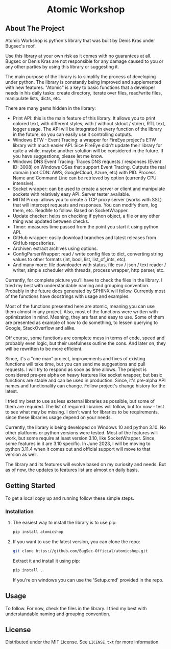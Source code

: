 <h1 align="center">Atomic Workshop</h1>



<!-- ABOUT THE PROJECT -->
## About The Project

Atomic Workshop is python's library that was built by Denis Kras under Bugsec's roof.

Use this library at your own risk as it comes with no guarantees at all.
Bugsec or Denis Kras are not responsible for any damage caused to you or any other parties by using this library or suggesting it.

The main purpose of the library is to simplify the process of developing under python.
The library is constantly being improved and supplemented with new features.
"Atomic" is a key to basic functions that a developer needs in his daily tasks: create directory, iterate over files, read/write files, manipulate lists, dicts, etc.

There are many gems hidden in the library:
* Print API: this is the main feature of this library. It allows you to print colored text, with different styles, with / without stdout / stderr, RTL text, logger usage. The API will be integrated in every function of the library in the future, so you can easily use it controlling outputs.
* Windows ETW - Event Tracing: a wrapper for FireEye project's ETW library with much easier API. Sice FireEye didn't update their library for quite a while, maybe another solution will be considered in the future. If you have suggestions, please let me know.
* Windows DNS Event Tracing: Traces DNS requests / responses (Event ID: 3008) on Windows OSes that support Event Tracing. Outputs the real domain (not CDN: AWS, GoogleCloud, Azure, etc) with PID. Process Name and Command Line can be retrieved by option (currently CPU intensive).
* Socket wrapper: can be used to create a server or client and manipulate sockets with relatively easy API. Server tester available.
* MITM Proxy: allows you to create a TCP proxy server (works with SSL) that will intercept requests and responses. You can modify them, log them, etc. ReadMe to follow. Based on SocketWrapper.
* Update checker: helps on checking if pyhon object, a file or any other thing was updated between checks.
* Timer: measures time passed from the point you start it using python API.
* GitHub wrapper: easily download branches and latest releases from GitHub repositories.
* Archiver: extract archives using options.
* ConfigParserWrapper: read / write config files to dict, converting string values to other formats (int, bool, list, list_of_ints, etc).
* And many more: file downloader with status, file csv / json / text reader / writer, simple scheduler with threads, process wrapper, http parser, etc.

Currently, for complete picture you'll have to check the files in the library. I tried my best with understandable naming and grouping convention.
Probably in the future docs generated by SPHINX will follow. Currently most of the functions have docstrings with usage and examples.

Most of the functions presented here are atomic, meaning you can use them almost in any project.
Also, most of the functions were written with optimization in mind.
Meaning, they are fast and easy to use.
Some of them are presented as example of how to do something, to lessen querying to Google, StackOverflow and alike.

Off course, some functions are complete mess in terms of code, speed and probably even logic, but their usefulness outline the cons.
And later on, they will be rewritten to be more efficient.

Since, it's a "one man" project, improvements and fixes of existing functions will take time, but you can send me suggestions and pull requests. I will try to respond as soon as time allows.
The project is considered pre-pre alpha on heavy features like socket wrapper, but basic functions are stable and can be used in production.
Since, it's pre-alpha API names and functionality can change.
Follow project's change history for the latest. 

I tried my best to use as less external libraries as possible, but some of them are required.
The list of required libraries will follow, but for now - test to see what may be missing. I don't want for libraries to be requirements, since these libraries usage depend on your needs. 

Currently, the library is being developed on Windows 10 and python 3.10. No other platforms or python versions were tested.
Most of the features will work, but some require at least version 3.10, like SocketWrapper. Since, some features in it are 3.10 specific.
In June 2023, I will be moving to python 3.11.4 when it comes out and official support will move to that version as well.

The library and its features will evolve based on my curiosity and needs. But as of now, the updates to features list are almost on daily basis.


<!-- GETTING STARTED -->
## Getting Started

To get a local copy up and running follow these simple steps.

### Installation

1. The easiest way to install the library is to use pip:
   ```sh
   pip install atomicshop
   ```
   
2. If you want to use the latest version, you can clone the repo:
   ```sh
   git clone https://github.com/BugSec-Official/atomicshop.git
   ```
    Extract it and install it using pip:
    ```sh
   pip install .
   ```
   If you're on windows you can use the 'Setup.cmd' provided in the repo.



<!-- USAGE EXAMPLES -->
## Usage

To follow. For now, check the files in the library. I tried my best with understandable naming and grouping convention.



<!-- LICENSE -->
## License

Distributed under the MIT License. See `LICENSE.txt` for more information.